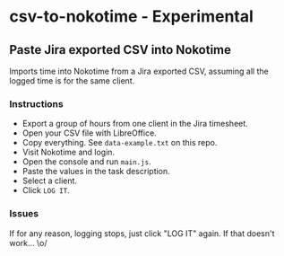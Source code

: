# csv-to-nokotime - Experimental

## Paste Jira exported CSV into Nokotime
Imports time into Nokotime from a Jira exported CSV, assuming all the logged time is for the same client.

### Instructions
- Export a group of hours from one client in the Jira timesheet.
- Open your CSV file with LibreOffice.
- Copy everything. See `data-example.txt` on this repo.
- Visit Nokotime and login.
- Open the console and run `main.js`.
- Paste the values in the task description.
- Select a client.
- Click `LOG IT`.

### Issues
If for any reason, logging stops, just click "LOG IT" again. If that doesn't work... \o/